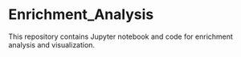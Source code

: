 # Enrichment_Analysis
This repository contains Jupyter notebook and code for enrichment analysis and visualization.
